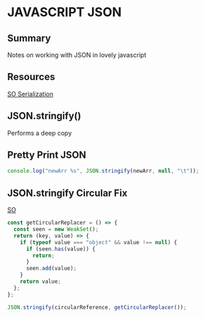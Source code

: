 # JAVASCRIPT JSON

## Summary

Notes on working with JSON in lovely javascript

## Resources

[SO Serialization](https://stackoverflow.com/questions/41847581/what-is-the-difference-between-object-assign-and-json-parsejson-stringifyobj)

## JSON.stringify()

Performs a deep copy

## Pretty Print JSON

```javascript
console.log("newArr %s", JSON.stringify(newArr, null, "\t"));
```

## JSON.stringify Circular Fix

[SO](https://stackoverflow.com/questions/11616630/how-can-i-print-a-circular-structure-in-a-json-like-format<Paste>)

```javascript
const getCircularReplacer = () => {
  const seen = new WeakSet();
  return (key, value) => {
    if (typeof value === "object" && value !== null) {
      if (seen.has(value)) {
        return;
      }
      seen.add(value);
    }
    return value;
  };
};

JSON.stringify(circularReference, getCircularReplacer());
```
